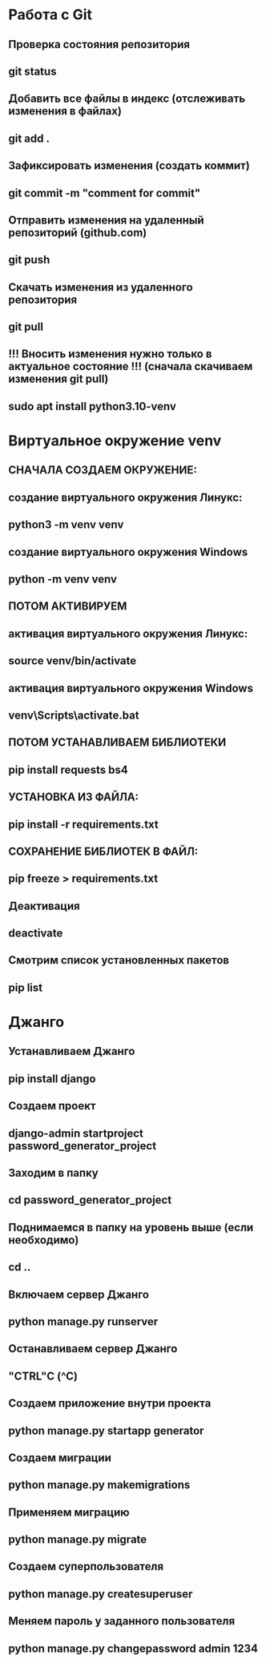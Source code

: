# Работа с Git
## Проверка состояния репозитория
## git status
## Добавить все файлы в индекс (отслеживать изменения в файлах)
## git add .
## Зафиксировать изменения (создать коммит)
## git commit -m "comment for commit"
## Отправить изменения на удаленный репозиторий (github.com)
## git push
## Скачать изменения из удаленного репозитория
## git pull
## !!! Вносить изменения нужно только в актуальное состояние !!! (сначала скачиваем изменения git pull)
## sudo apt install python3.10-venv

# Виртуальное окружение venv 
## СНАЧАЛА СОЗДАЕМ ОКРУЖЕНИЕ:
## создание виртуального окружения Линукс:
## python3 -m venv venv
## создание виртуального окружения Windows
## python -m venv venv
## ПОТОМ АКТИВИРУЕМ
## активация виртуального окружения Линукс:
## source venv/bin/activate
## активация виртуального окружения Windows
## venv\Scripts\activate.bat
## ПОТОМ УСТАНАВЛИВАЕМ БИБЛИОТЕКИ
## pip install requests bs4
## УСТАНОВКА ИЗ ФАЙЛА:
## pip install -r requirements.txt
## СОХРАНЕНИЕ БИБЛИОТЕК В ФАЙЛ:
## pip freeze > requirements.txt
## Деактивация
## deactivate
## Смотрим список установленных пакетов
## pip list

# Джанго
## Устанавливаем Джанго
## pip install django
## Создаем проект
## django-admin startproject password_generator_project
## Заходим в папку
## cd password_generator_project
## Поднимаемся в папку на уровень выше (если необходимо)
## cd ..
## Включаем сервер Джанго
## python manage.py runserver
## Останавливаем сервер Джанго
## "CTRL"C (^C)
## Создаем приложение внутри проекта
## python manage.py startapp generator
## Создаем миграции
## python manage.py makemigrations
## Применяем миграцию
## python manage.py migrate
## Создаем суперпользователя
## python manage.py createsuperuser
## Меняем пароль у заданного пользователя
## python manage.py changepassword admin 1234